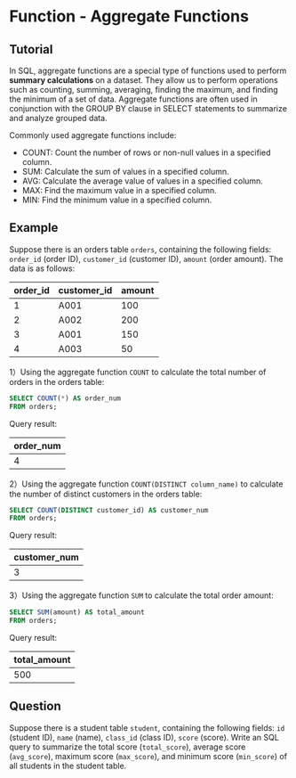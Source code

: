 # Function - Aggregate Functions

## Tutorial

In SQL, aggregate functions are a special type of functions used to perform **summary calculations** on a dataset. They allow us to perform operations such as counting, summing, averaging, finding the maximum, and finding the minimum of a set of data. Aggregate functions are often used in conjunction with the GROUP BY clause in SELECT statements to summarize and analyze grouped data.

Commonly used aggregate functions include:

- COUNT: Count the number of rows or non-null values in a specified column.
- SUM: Calculate the sum of values in a specified column.
- AVG: Calculate the average value of values in a specified column.
- MAX: Find the maximum value in a specified column.
- MIN: Find the minimum value in a specified column.


## Example
Suppose there is an orders table `orders`, containing the following fields: `order_id` (order ID), `customer_id` (customer ID), `amount` (order amount). The data is as follows:

| order_id | customer_id | amount |
|---------|-------------|--------|
| 1       | A001        | 100    |
| 2       | A002        | 200    |
| 3       | A001        | 150    |
| 4       | A003        | 50     |



1）Using the aggregate function `COUNT` to calculate the total number of orders in the orders table:

```sql
SELECT COUNT(*) AS order_num
FROM orders;
```

Query result:

| order_num |
| --------- |
| 4         |



2）Using the aggregate function `COUNT(DISTINCT column_name)` to calculate the number of distinct customers in the orders table:

```sql
SELECT COUNT(DISTINCT customer_id) AS customer_num
FROM orders;
```

Query result: 

| customer_num |
| ------------ |
| 3            |



3）Using the aggregate function `SUM` to calculate the total order amount:

```sql
SELECT SUM(amount) AS total_amount
FROM orders;
```

Query result:

| total_amount |
| ------------ |
| 500          |



## Question

Suppose there is a student table `student`, containing the following fields: `id` (student ID), `name` (name), `class_id` (class ID), `score` (score). Write an SQL query to summarize the total score (`total_score`), average score (`avg_score`), maximum score (`max_score`), and minimum score (`min_score`) of all students in the student table.